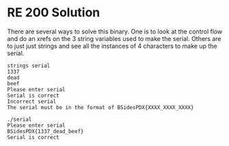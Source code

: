 # RE 200 Solution

There are several ways to solve this binary. One is to look at the control flow and do an xrefs on the 3 string variables used to make the serial. Others are to just just strings and see all the instances of 4 characters to make up the serial.

```
strings serial
1337
dead
beef
Please enter serial
Serial is correct
Incorrect serial
The serial must be in the format of BSidesPDX{XXXX_XXXX_XXXX}

./serial
Please enter serial
BSidesPDX{1337_dead_beef}
Serial is correct
```
